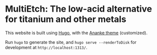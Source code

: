 # MultiEtch: The low-acid alternative for titanium and other metals

This website is built using [Hugo](https://gohugo.io), with the [Ananke theme](https://themes.gohugo.io/gohugo-theme-ananke/) (customized).

Run `hugo` to generate the site, and `hugo serve --renderToDisk` for development at `http://localhost:1313/`.
